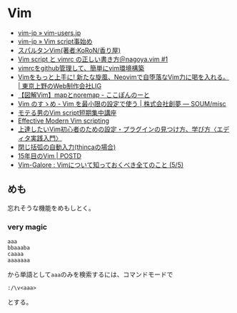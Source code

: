 # Vim

- [vim-jp » vim-users.jp](https://vim-jp.org/vim-users-jp/)
- [vim-jp » Vim script事始め](https://vim-jp.org/tips/start_vimscript.html)
- [スパルタンVim(著者:KoRoN/香り屋)](http://files.kaoriya.net/docs/SpartanVim/SpartanVim-1.0-online.pdf)
- [Vim script と vimrc の正しい書き方＠nagoya.vim #1](https://www.slideshare.net/cohama/vim-script-vimrc-nagoyavim-1)
- [vimrcをgithub管理して、簡単にvim環境構築](http://www.kurisankaku.xyz/entry/2016/04/19/201957)
- [Vimをもっと上手に! 新たな旋風、Neovimで自堕落なVim力に喝を入れる。 | 東京上野のWeb制作会社LIG](https://liginc.co.jp/409849)
- [【図解Vim】mapとnoremap - ここぽんのーと](https://cocopon.me/blog/2013/10/vim-map-noremap/)
- [Vim のすゝめ - Vim を最小限の設定で使う | 株式会社創夢 — SOUM/misc](https://www.soum.co.jp/misc/vim-no-susume/1/)
- [モテる男のVim script短期集中講座](https://mattn.kaoriya.net/software/vim/20111202085236.htm)
- [Effective Modern Vim scripting](https://docs.google.com/presentation/d/e/2PACX-1vQKaWJY8w6QJpebvuzg334RfLDbQHv4-J_06yFxdTzLrrjhE_y5iuzA-JxCCuFdUAZQB2QQsidF_mys/pub?start=false&loop=false&delayms=3000&slide=id.p)
- [上達したいVim初心者のための設定・プラグインの見つけ方、学び方〈エディタ実践入門〉](https://employment.en-japan.com/engineerhub/entry/2019/01/28/103000)
- [閉じ括弧の自動入力(thincaの場合)](https://thinca.hatenablog.com/entry/20081005/1223206388)
- [15年目のVim | POSTD](https://postd.cc/vim3/)
- [Vim-Galore : Vimについて知っておくべき全てのこと (5/5)](https://postd.cc/vim-galore-5/)


## めも

忘れそうな機能をめもしとく。

### very magic

```
aaa
bbaaaba
caaaa
aaaaaaa
```

から単語として`aaa`のみを検索するには、コマンドモードで

```
:/\v<aaa>
```

とする。
